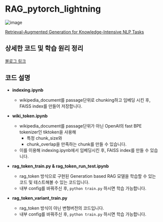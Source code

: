 # RAG_pytorch_lightning
![image](https://github.com/DonghaeSuh/RAG_pytorch_lightning/assets/82081872/6051cc0e-4691-48be-b3e0-6c97aa150f60)

[Retrieval-Augmented Generation for Knowledge-Intensive NLP Tasks](https://arxiv.org/abs/2005.11401)
## 상세한 코드 및 학습 원리 정리
[블로그 링크](https://blog.naver.com/gypsi12/223363251966)


## 코드 설명
- **indexing.ipynb**
  - wikipedia_document를 passage단위로 chunking하고 임베딩 시킨 후, FAISS index를 만들어 저장합니다.

- **wiki_token.ipynb**
  - wikipedia_document를 passage단위가 아닌 OpenAI의 fast BPE tokenizer인 tiktoken을 사용해
    - 특정 chunk_size와
    - chunk_overlap을 만족하는 chunk를 만들 수 있습니다.
  - 이를 이용해 indexing.ipynb에서 임베딩시킨 후, FAISS index를 만들 수 있습니다.
 
- **rag_token_train.py & rag_token_run_test.ipynb**
  - rag_token 방식으로 구현된 Generation based RAG 모델을 학습할 수 있는 코드 및 테스트해볼 수 있는 코드입니다.
  - 내부 config를 바꿔주신 후, ```python train.py``` 하시면 학습 가능합니다.
 
- **rag_token_variant_train.py**
  - rag_token 방식이 아닌 변형버전의 코드입니다.
  - 내부 config를 바꿔주신 후, ```python train.py``` 하시면 학습 가능합니다.
    
